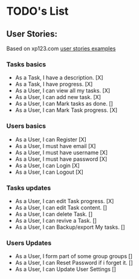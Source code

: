 TODO's List 
===========

## User Stories:

Based on xp123.com [user stories examples](http://xp123.com/articles/user-story-examples/)

### Tasks basics

* As a Task, I have a description. [X]
* As a Task, I have progress. [X]
* As a User, I can view all my tasks. [X]
* As a User, I can add new task. [X]
* As a User, I can Mark tasks as done. []
* As a User, I can Mark Task progress. [X]

### Users basics

* As a User, I can Register [X]
* As a User, I must have email [X]
* As a User, I must have username [X]
* As a User, I must have password [X]
* As a User, I can Login [X]
* As a User, I can Logout [X]

### Tasks updates

* As a User, I can edit Task progress. [X]
* As a User, I can edit Task content. []
* As a User, I can delete Task. []
* As a User, I can revive a Task. []
* As a User, I can Backup/export My tasks. []

### Users Updates

* As a User, I form part of some group groups []
* As a User, I can Reset Password if i forget it. []
* As a User, I can Update User Settings []
